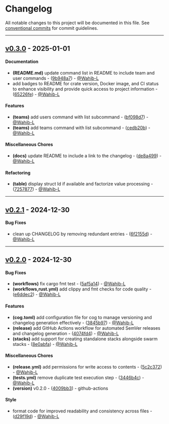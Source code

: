 # Changelog
All notable changes to this project will be documented in this file. See [conventional commits](https://www.conventionalcommits.org/) for commit guidelines.

- - -
## [v0.3.0](https://github.com/Wahib-L/wrpt/compare/v0.2.1..v0.3.0) - 2025-01-01
#### Documentation
- **(README.md)** update command list in README to include team and user commands - ([9b948a7](https://github.com/Wahib-L/wrpt/commit/9b948a79ef703190cc91ab37ba6c85ed39afe7dd)) - [@Wahib-L](https://github.com/Wahib-L)
- add badges to README for crate version, Docker image, and CI status to enhance visibility and provide quick access to project information - ([65226fe](https://github.com/Wahib-L/wrpt/commit/65226fee7e8f81d0452481f1a1d92fc26204d5f8)) - [@Wahib-L](https://github.com/Wahib-L)
#### Features
- **(teams)** add users command with list subcommand - ([bf098d7](https://github.com/Wahib-L/wrpt/commit/bf098d702e3fabb6404a80f40b6652ffa98a5b89)) - [@Wahib-L](https://github.com/Wahib-L)
- **(teams)** add teams command with list subcommand - ([cedb20b](https://github.com/Wahib-L/wrpt/commit/cedb20bb66de6ebc54390d96031216ec562b6097)) - [@Wahib-L](https://github.com/Wahib-L)
#### Miscellaneous Chores
- **(docs)** update README to include a link to the changelog - ([de8a499](https://github.com/Wahib-L/wrpt/commit/de8a499529b293a7504bc52c2048d52595f3d569)) - [@Wahib-L](https://github.com/Wahib-L)
#### Refactoring
- **(table)** display struct Id if available and factorize value processing - ([7257877](https://github.com/Wahib-L/wrpt/commit/725787766a8cb5f9644858eba0c678dc01a2ecde)) - [@Wahib-L](https://github.com/Wahib-L)

- - -

## [v0.2.1](https://github.com/Wahib-L/wrpt/compare/v0.2.0..v0.2.1) - 2024-12-30
#### Bug Fixes
- clean up CHANGELOG by removing redundant entries - ([6f2155d](https://github.com/Wahib-L/wrpt/commit/6f2155d8eaea208d425ef37a2300b4e9ef5d64ed)) - [@Wahib-L](https://github.com/Wahib-L)

- - -

## [v0.2.0](https://github.com/Wahib-L/wrpt/compare/v0.1.0..v0.2.0) - 2024-12-30
#### Bug Fixes
- **(workflows)** fix cargo fmt test - ([5af5a14](https://github.com/Wahib-L/wrpt/commit/5af5a142de53f2edc6c701f1ba19705d2cd516cd)) - [@Wahib-L](https://github.com/Wahib-L)
- **(workflows,rust.yml)** add clippy and fmt checks for code quality - ([e6ddec2](https://github.com/Wahib-L/wrpt/commit/e6ddec25e7b6dce0f565fc9661b515e5f183d051)) - [@Wahib-L](https://github.com/Wahib-L)
#### Features
- **(cog.toml)** add configuration file for cog to manage versioning and changelog generation effectively - ([3845b97](https://github.com/Wahib-L/wrpt/commit/3845b97273b03169c4140f48b5b78648111dbcf7)) - [@Wahib-L](https://github.com/Wahib-L)
- **(release)** add GitHub Actions workflow for automated SemVer releases and changelog generation - ([4074fd4](https://github.com/Wahib-L/wrpt/commit/4074fd477161bb7981fad83fc80e7c41be0684d8)) - [@Wahib-L](https://github.com/Wahib-L)
- **(stacks)** add support for creating standalone stacks alongside swarm stacks - ([8e0abfa](https://github.com/Wahib-L/wrpt/commit/8e0abfafc76806ff0f40355dd5724b0b3958c2ca)) - [@Wahib-L](https://github.com/Wahib-L)
#### Miscellaneous Chores
- **(release.yml)** add permissions for write access to contents - ([5c2c372](https://github.com/Wahib-L/wrpt/commit/5c2c372f9f6eed79be7757b721ff07540c9b4006)) - [@Wahib-L](https://github.com/Wahib-L)
- **(tests.yml)** remove duplicate test execution step - ([3446b4c](https://github.com/Wahib-L/wrpt/commit/3446b4c7dfefb028a8732f0827767bc55577fa47)) - [@Wahib-L](https://github.com/Wahib-L)
- **(version)** v0.2.0 - ([4009bb3](https://github.com/Wahib-L/wrpt/commit/4009bb366d6e3773161a29311a9bd3906369e17a)) - github-actions
#### Style
- format code for improved readability and consistency across files - ([d29f19d](https://github.com/Wahib-L/wrpt/commit/d29f19d64709997246ab4034330c460656624849)) - [@Wahib-L](https://github.com/Wahib-L)
